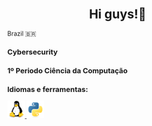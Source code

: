 <h1 align="center"> Hi guys!🌊</h1> Brazil 🇧🇷
<h3 align="left">Cybersecurity</h3>
<h3 align="left">1º Periodo Ciência da Computação</h3>
<h3 align="left">Idiomas e ferramentas:</h3>
<p align="left"> <a href="https://www.linux. org/" target="_blank" rel="noreferrer"> <img src="https://raw.githubusercontent.com/devicons/devicon/master/icons/linux/linux-original.svg" alt="linux" width="40" height="40"/> </a> <a href="https://www.python.org" target="_blank" rel="noreferrer"><img src="https://raw.githubusercontent.com/devicons/devicon/master/icons/python/python-original.svg" alt="python" width="40" height="40"/> </ um> </p>
